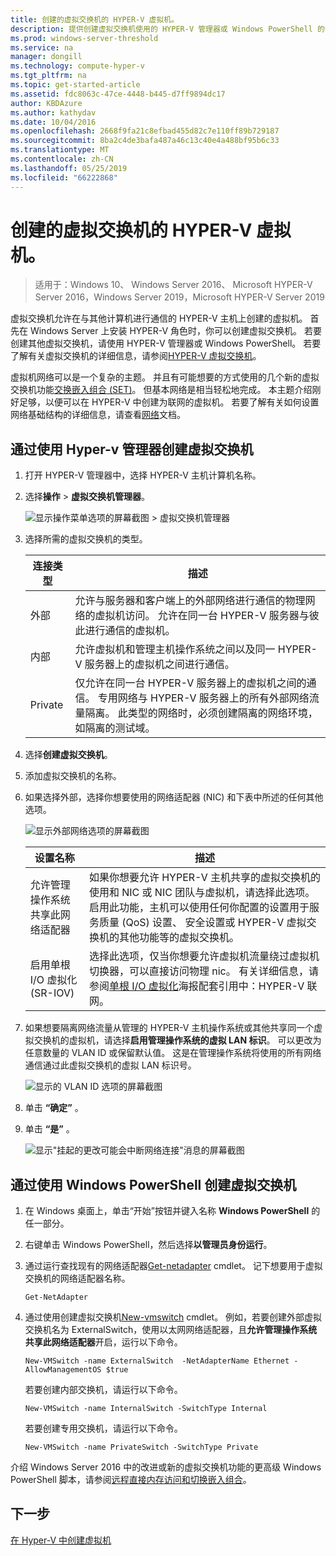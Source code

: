 ```yaml
---
title: 创建的虚拟交换机的 HYPER-V 虚拟机。
description: 提供创建虚拟交换机使用的 HYPER-V 管理器或 Windows PowerShell 的说明
ms.prod: windows-server-threshold
ms.service: na
manager: dongill
ms.technology: compute-hyper-v
ms.tgt_pltfrm: na
ms.topic: get-started-article
ms.assetid: fdc8063c-47ce-4448-b445-d7ff9894dc17
author: KBDAzure
ms.author: kathydav
ms.date: 10/04/2016
ms.openlocfilehash: 2668f9fa21c8efbad455d82c7e110ff89b729187
ms.sourcegitcommit: 8ba2c4de3bafa487a46c13c40e4a488bf95b6c33
ms.translationtype: MT
ms.contentlocale: zh-CN
ms.lasthandoff: 05/25/2019
ms.locfileid: "66222868"
---
```

# <a name="create-a-virtual-switch-for-hyper-v-virtual-machines"></a>创建的虚拟交换机的 HYPER-V 虚拟机。

>适用于：Windows 10、 Windows Server 2016、 Microsoft HYPER-V Server 2016，Windows Server 2019，Microsoft HYPER-V Server 2019
  
虚拟交换机允许在与其他计算机进行通信的 HYPER-V 主机上创建的虚拟机。 首先在 Windows Server 上安装 HYPER-V 角色时，你可以创建虚拟交换机。 若要创建其他虚拟交换机，请使用 HYPER-V 管理器或 Windows PowerShell。 若要了解有关虚拟交换机的详细信息，请参阅[HYPER-V 虚拟交换机](../../hyper-v-virtual-switch/Hyper-V-Virtual-Switch.md)。  
  
虚拟机网络可以是一个复杂的主题。 并且有可能想要的方式使用的几个新的虚拟交换机功能[交换嵌入组合 (SET)](../../hyper-v-virtual-switch/RDMA-and-Switch-Embedded-Teaming.md#switch-embedded-teaming-set)。 但基本网络是相当轻松地完成。 本主题介绍刚好足够，以便可以在 HYPER-V 中创建为联网的虚拟机。 若要了解有关如何设置网络基础结构的详细信息，请查看[网络](../../../networking/Networking.md)文档。   
  
## <a name="create-a-virtual-switch-by-using-hyper-v-manager"></a>通过使用 Hyper-v 管理器创建虚拟交换机  
  
1.  打开 HYPER-V 管理器中，选择 HYPER-V 主机计算机名称。  
  
2.  选择**操作** > **虚拟交换机管理器**。  
  
    ![显示操作菜单选项的屏幕截图 > 虚拟交换机管理器](../media/Hyper-V-Action-VSwitchManager.png)  
  
3.  选择所需的虚拟交换机的类型。  
  
    |连接类型|描述|  
    |-------------------|---------------|  
    |外部|允许与服务器和客户端上的外部网络进行通信的物理网络的虚拟机访问。 允许在同一台 HYPER-V 服务器与彼此进行通信的虚拟机。|  
    |内部|允许虚拟机和管理主机操作系统之间以及同一 HYPER-V 服务器上的虚拟机之间进行通信。|  
    |Private|仅允许在同一台 HYPER-V 服务器上的虚拟机之间的通信。 专用网络与 HYPER-V 服务器上的所有外部网络流量隔离。 此类型的网络时，必须创建隔离的网络环境，如隔离的测试域。|  
  
4.  选择**创建虚拟交换机**。  
  
5.  添加虚拟交换机的名称。  
  
6.  如果选择外部，选择你想要使用的网络适配器 (NIC) 和下表中所述的任何其他选项。  
  
    ![显示外部网络选项的屏幕截图](../media/Hyper-V-NewVSwitch-ExternalOptions.png)  
  
    |设置名称|描述|  
    |----------------|---------------|  
    |允许管理操作系统共享此网络适配器|如果你想要允许 HYPER-V 主机共享的虚拟交换机的使用和 NIC 或 NIC 团队与虚拟机，请选择此选项。 启用此功能，主机可以使用任何你配置的设置用于服务质量 (QoS) 设置、 安全设置或 HYPER-V 虚拟交换机的其他功能等的虚拟交换机。|  
    |启用单根 I/O 虚拟化 (SR-IOV)|选择此选项，仅当你想要允许虚拟机流量绕过虚拟机切换器，可以直接访问物理 nic。 有关详细信息，请参阅[单根 I/O 虚拟化](https://technet.microsoft.com/library/dn641211.aspx#Sec4)海报配套引用中：HYPER-V 联网。|  
  
7.  如果想要隔离网络流量从管理的 HYPER-V 主机操作系统或其他共享同一个虚拟交换机的虚拟机，请选择**启用管理操作系统的虚拟 LAN 标识**。 可以更改为任意数量的 VLAN ID 或保留默认值。 这是在管理操作系统将使用的所有网络通信通过此虚拟交换机的虚拟 LAN 标识号。  
  
    ![显示的 VLAN ID 选项的屏幕截图](../media/Hyper-V-NewSwitch-VLAN.png)  
  
8.  单击 **“确定”** 。  
  
9. 单击 **“是”** 。  
  
    ![显示"挂起的更改可能会中断网络连接"消息的屏幕截图](../media/Hyper-V-NewVSwitch-DisruptNetwork.png)  
  
## <a name="create-a-virtual-switch-by-using-windows-powershell"></a>通过使用 Windows PowerShell 创建虚拟交换机  
  
1.  在 Windows 桌面上，单击“开始”按钮并键入名称 **Windows PowerShell** 的任一部分。  
  
2.  右键单击 Windows PowerShell，然后选择**以管理员身份运行**。  
  
3.  通过运行查找现有的网络适配器[Get-netadapter](https://technet.microsoft.com/library/jj130867.aspx) cmdlet。 记下想要用于虚拟交换机的网络适配器名称。  
  
    ```  
    Get-NetAdapter  
    ```  
  
4.  通过使用创建虚拟交换机[New-vmswitch](https://technet.microsoft.com/library/hh848455.aspx) cmdlet。 例如，若要创建外部虚拟交换机名为 ExternalSwitch，使用以太网网络适配器，且**允许管理操作系统共享此网络适配器**开启，运行以下命令。  
  
    ```  
    New-VMSwitch -name ExternalSwitch  -NetAdapterName Ethernet -AllowManagementOS $true  
    ```  
  
    若要创建内部交换机，请运行以下命令。  
  
    ```  
    New-VMSwitch -name InternalSwitch -SwitchType Internal  
    ```  
  
    若要创建专用交换机，请运行以下命令。  
  
    ```  
    New-VMSwitch -name PrivateSwitch -SwitchType Private  
    ```  
  
介绍 Windows Server 2016 中的改进或新的虚拟交换机功能的更高级 Windows PowerShell 脚本，请参阅[远程直接内存访问和切换嵌入组合](../../hyper-v-virtual-switch/RDMA-and-Switch-Embedded-Teaming.md)。  

  
## <a name="next-step"></a>下一步  
[在 Hyper-V 中创建虚拟机](Create-a-virtual-machine-in-Hyper-V.md)  
  



